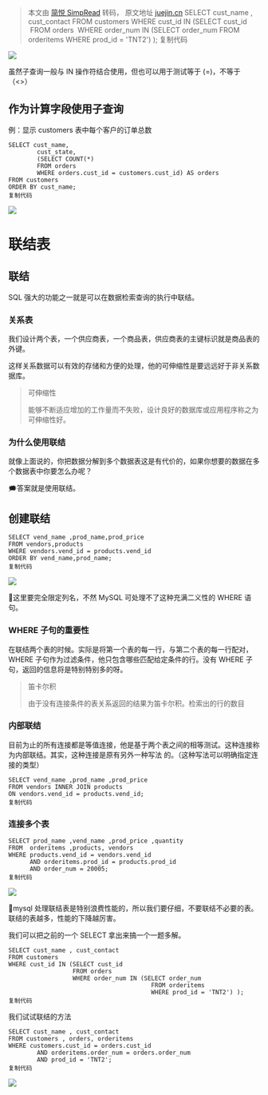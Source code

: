 > 本文由 [简悦 SimpRead](http://ksria.com/simpread/) 转码， 原文地址 [juejin.cn](https://juejin.cn/post/7137870341975572494) SELECT cust_name , cust_contact FROM customers WHERE cust_id IN (SELECT cust_id  FROM orders  WHERE order_num IN (SELECT order_num FROM orderitems WHERE prod_id = 'TNT2') ); 复制代码

![](https://p3-juejin.byteimg.com/tos-cn-i-k3u1fbpfcp/195994912f0341a694fea5eb989f34c9~tplv-k3u1fbpfcp-zoom-in-crop-mark:3024:0:0:0.awebp)

虽然子查询一般与 IN 操作符结合使用，但也可以用于测试等于 (=)，不等于（<>）

作为计算字段使用子查询
-----------

例：显示 customers 表中每个客户的订单总数

```
SELECT cust_name,
        cust_state,
        (SELECT COUNT(*)
        FROM orders
        WHERE orders.cust_id = customers.cust_id) AS orders
FROM customers
ORDER BY cust_name;
复制代码

```

![](https://p3-juejin.byteimg.com/tos-cn-i-k3u1fbpfcp/680f7644f5534f69abfd9ccf3c2b32c5~tplv-k3u1fbpfcp-zoom-in-crop-mark:3024:0:0:0.awebp)

联结表
===

联结
--

SQL 强大的功能之一就是可以在数据检索查询的执行中联结。

### 关系表

我们设计两个表，一个供应商表，一个商品表，供应商表的主键标识就是商品表的外键。

这样关系数据可以有效的存储和方便的处理，他的可伸缩性是要远远好于非关系数据库。

> 可伸缩性
> 
> 能够不断适应增加的工作量而不失败，设计良好的数据库或应用程序称之为可伸缩性好。

### 为什么使用联结

就像上面说的，你把数据分解到多个数据表这是有代价的，如果你想要的数据在多个数据表中你要怎么办呢？

🗯答案就是使用联结。

创建联结
----

```
SELECT vend_name ,prod_name,prod_price
FROM vendors,products
WHERE vendors.vend_id = products.vend_id
ORDER BY vend_name,prod_name;
复制代码

```

![](https://p3-juejin.byteimg.com/tos-cn-i-k3u1fbpfcp/adb1925ca6a24e999605bd8c898f6226~tplv-k3u1fbpfcp-zoom-in-crop-mark:3024:0:0:0.awebp)

🐼这里要完全限定列名，不然 MySQL 可处理不了这种充满二义性的 WHERE 语句。

### WHERE 子句的重要性

在联结两个表的时候。实际是将第一个表的每一行，与第二个表的每一行配对，WHERE 子句作为过滤条件，他只包含哪些匹配给定条件的行。没有 WHERE 子句，返回的信息将是特别特别多的呀。

> 笛卡尔积
> 
> 由于没有连接条件的表关系返回的结果为笛卡尔积。检索出的行的数目

### 内部联结

目前为止的所有连接都是等值连接，他是基于两个表之间的相等测试。这种连接称为内部联结。其实，这种连接是原有另外一种写法 的。（这种写法可以明确指定连接的类型）

```
SELECT vend_name ,prod_name ,prod_price
FROM vendors INNER JOIN products
ON vendors.vend_id = products.vend_id;
复制代码

```

### 连接多个表

```
SELECT prod_name ,vend_name ,prod_price ,quantity
FROM  orderitems ,products, vendors
WHERE products.vend_id = vendors.vend_id
      AND orderitems.prod_id = products.prod_id
      AND order_num = 20005;
复制代码

```

![](https://p3-juejin.byteimg.com/tos-cn-i-k3u1fbpfcp/8b99f5f1aded46b49c26afcb0db1ec30~tplv-k3u1fbpfcp-zoom-in-crop-mark:3024:0:0:0.awebp)

🌂mysql 处理联结表是特别浪费性能的，所以我们要仔细，不要联结不必要的表。联结的表越多，性能的下降越厉害。

我们可以把之前的一个 SELECT 拿出来搞一个一题多解。

```
SELECT cust_name , cust_contact
FROM customers
WHERE cust_id IN (SELECT cust_id
                  FROM orders
                  WHERE order_num IN (SELECT order_num 
                                        FROM orderitems
                                        WHERE prod_id = 'TNT2') );
复制代码

```

我们试试联结的方法

```
SELECT cust_name , cust_contact
FROM customers , orders, orderitems
WHERE customers.cust_id = orders.cust_id
        AND orderitems.order_num = orders.order_num
        AND prod_id = 'TNT2';
复制代码

```

![](https://p3-juejin.byteimg.com/tos-cn-i-k3u1fbpfcp/2b23f520a7354bdd9af71736b609f764~tplv-k3u1fbpfcp-zoom-in-crop-mark:3024:0:0:0.awebp)